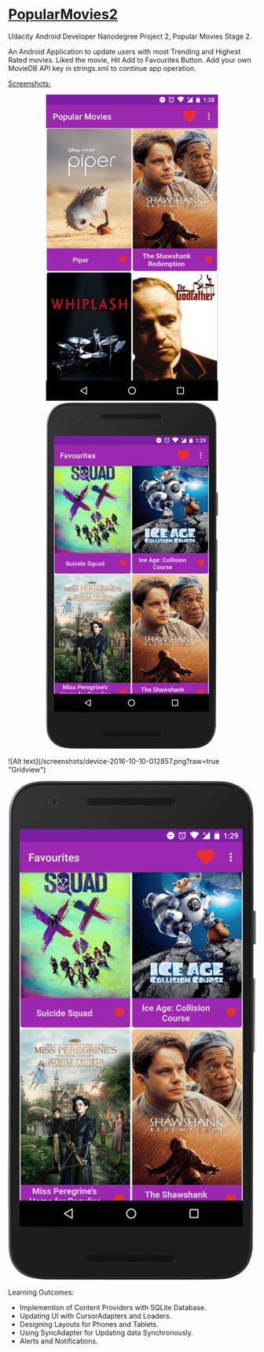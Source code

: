 # [PopularMovies2](https://github.com/GurpreetSK95/PopularMovies2/blob/master/Moviebuff.apk)
Udacity Android Developer Nanodegree Project 2, Popular Movies Stage 2.

An Android Application to update users with most Trending and Highest Rated movies. Liked the movie, Hit Add to Favourites Button.
Add your own MovieDB API key in strings.xml to continue app operation.

[Screenshots:](https://github.com/GurpreetSK95/PopularMovies2/tree/master/screenshots)

<p align="center">
  <img src="/Screenshots/device-2016-10-10-012857.png?" width="350"/>
  <img src="Screenshots/device-2016-10-10-012932.png" width="350"/>
</p>
![Alt text](/screenshots/device-2016-10-10-012857.png?raw=true "Gridview")

![Alt text](/screenshots/device-2016-10-10-012932.png?raw=true "Favourites")

Learning Outcomes:
* Implemention of Content Providers with SQLite Database.
* Updating UI with CursorAdapters and Loaders.
* Designing Layouts for Phones and Tablets.
* Using SyncAdapter for Updating data Synchronously.
* Alerts and Notifications.


